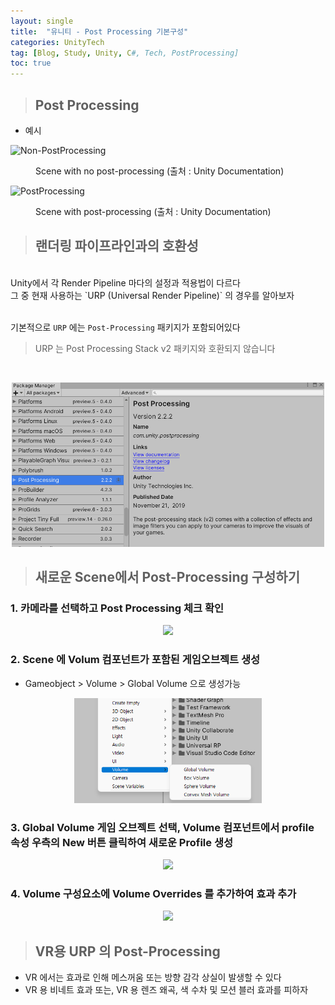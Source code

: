 ```yaml
---
layout: single
title:  "유니티 - Post Processing 기본구성"
categories: UnityTech
tag: [Blog, Study, Unity, C#, Tech, PostProcessing]
toc: true
---
```


> ## Post Processing

* 예시
  
![Non-PostProcessing](https://docs.unity3d.com/uploads/Main/PostProcessing-0.jpg)

<figure >
<figcaption>
Scene with no post-processing (출처 : Unity Documentation)
</figcaption>
</figure>

![PostProcessing](https://docs.unity3d.com/uploads/Main/PostProcessing-1.jpg)

<figure >
<figcaption>
Scene with post-processing (출처 : Unity Documentation)
</figcaption>
</figure>

> ## 랜더링 파이프라인과의 호환성
</br>
Unity에서 각 Render Pipeline 마다의 설정과 적용법이 다르다 </br>
그 중 현재 사용하는 `URP (Universal Render Pipeline)` 의 경우를 알아보자 </br>
</br>

기본적으로 `URP` 에는 `Post-Processing` 패키지가 포함되어있다 </br>
> URP 는 Post Processing Stack v2 패키지와 호환되지 않습니다
</br>
<p align="center">
<img src="../images/2022-11-21-Tech-%20Post-Processing1_posting/Post-Processing%20Package.png" width="500">
<p>

> ## 새로운 Scene에서 Post-Processing 구성하기

### 1. 카메라를 선택하고 Post Processing 체크 확인

<p align="center">
<img src="https://docs.unity3d.com/Packages/com.unity.render-pipelines.universal@14.0/manual/images/post-proc/camera-post-proc-check.png" width="300" >
<p>

### 2. Scene 에 Volum 컴포넌트가 포함된 게임오브젝트 생성
   * Gameobject > Volume > Global Volume 으로 생성가능

<p align="center">
<img src="../images/2022-11-21-Tech-%20Post-Processing1_posting/Create-Volume.png" width="300">
<p>


### 3. Global Volume 게임 오브젝트 선택, Volume 컴포넌트에서 profile 속성 우측의 New 버튼 클릭하여 새로운 Profile 생성

<p align="center">
<img src="https://docs.unity3d.com/Packages/com.unity.render-pipelines.universal@14.0/manual/images/post-proc/volume-new-scene-new-profile.png" width="400">
<p>

### 4. Volume 구성요소에 Volume Overrides 를 추가하여 효과 추가

<p align="center">
<img src="https://docs.unity3d.com/Packages/com.unity.render-pipelines.universal@14.0/manual/images/post-proc/volume-new-scene-add-override.png" width="400">
<p>

> ## VR용 URP 의 Post-Processing

* VR 에서는 효과로 인해 메스꺼움 또는 방향 감각 상실이 발생할 수 있다 </br>
* VR 용 비네트 효과 또는, VR 용 렌즈 왜곡, 색 수차 및 모션 블러 효과를 피하자 </br>